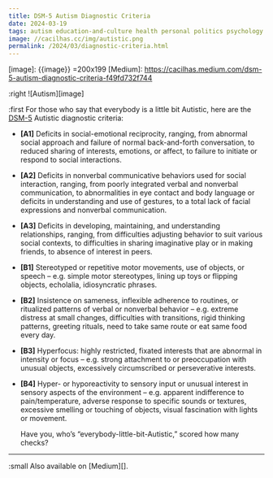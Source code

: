 ```yaml
---
title: DSM-5 Autism Diagnostic Criteria
date: 2024-03-19
tags: autism education-and-culture health personal politics psychology
image: //cacilhas.cc/img/autistic.png
permalink: /2024/03/diagnostic-criteria.html
---
```

[DSM-5]: https://www.cdc.gov/ncbddd/autism/hcp-dsm.html
[image]: {{image}} =200x199
[Medium]: https://cacilhas.medium.com/dsm-5-autism-diagnostic-criteria-f49fd732f744

:right ![Autism][image]

:first For those who say that everybody is a little bit Autistic, here are the
[DSM-5][] Autistic diagnostic criteria:

- **[A1]** Deficits in social-emotional reciprocity, ranging, from abnormal
  social approach and failure of normal back-and-forth conversation, to reduced
  sharing of interests, emotions, or affect, to failure to initiate or respond
  to social interactions.
- **[A2]** Deficits in nonverbal communicative behaviors used for social
  interaction, ranging, from poorly integrated verbal and nonverbal
  communication, to abnormalities in eye contact and body language or deficits
  in understanding and use of gestures, to a total lack of facial expressions
  and nonverbal communication.
- **[A3]** Deficits in developing, maintaining, and understanding relationships,
  ranging, from difficulties adjusting behavior to suit various social contexts,
  to difficulties in sharing imaginative play or in making friends, to absence
  of interest in peers.
- **[B1]** Stereotyped or repetitive motor movements, use of objects, or speech
  – e.g. simple motor stereotypes, lining up toys or flipping objects,
  echolalia, idiosyncratic phrases.
- **[B2]** Insistence on sameness, inflexible adherence to routines, or
  ritualized patterns of verbal or nonverbal behavior – e.g. extreme distress at
  small changes, difficulties with transitions, rigid thinking patterns,
  greeting rituals, need to take same route or eat same food every day.
- **[B3]** Hyperfocus: highly restricted, fixated interests that are abnormal in
  intensity or focus – e.g. strong attachment to or preoccupation with unusual
  objects, excessively circumscribed or perseverative interests.
- **[B4]** Hyper- or hyporeactivity to sensory input or unusual interest in
  sensory aspects of the environment – e.g. apparent indifference to
  pain/temperature, adverse response to specific sounds or textures, excessive
  smelling or touching of objects, visual fascination with lights or movement.

  Have you, who’s “everybody-little-bit-Autistic,” scored how many checks?

-----

:small Also available on [Medium][].
